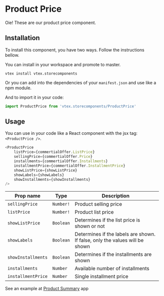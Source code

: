 # Product Price

Oie! These are our product price component.

## Installation

To install this component, you have two ways. Follow the instructions bellow. 

You can install in your workspace and promote to master. 

`vtex install vtex.storecomponents`

Or you can add into the dependencies of your `manifest.json` and use like a npm module. 

And to import it in your code: 

```js
import ProductPrice from 'vtex.storecomponents/ProductPrice'
```

## Usage

You can use in your code like a React component with the jsx tag: `<ProductPrice />`. 

```js
<ProductPrice
    listPrice={commertialOffer.ListPrice}
    sellingPrice={commertialOffer.Price}
    installments={commertialOffer.Installments}
    installmentPrice={commertialOffer.InstallmentPrice}
    showListPrice={showListPrice}
    showLabels={showLabels}
    showInstallments={showInstallments}
/>
```

| Prop name          | Type      | Description                                                                 |
| ------------------ | --------- | --------------------------------------------------------------------------- |
| `sellingPrice`     | `Number!` | Product selling price                                                       |
| `listPrice`        | `Number!` | Product list price                                                          |
| `showListPrice`    | `Boolean` | Determines if the list price is shown or not                                |
| `showLabels`       | `Boolean` | Determines if the labels are shown. If false, only the values will be shown |
| `showInstallments` | `Boolean` | Determines if the installments are shown                                    |
| `installments`     | `Number`  | Available number of installments                                            |
| `installmentPrice` | `Number`  | Single installment price                                                    |

See an example at [Product Summary](https://github.com/vtex-apps/product-summary/blob/master/react/ProductSummary.js#L84) app
